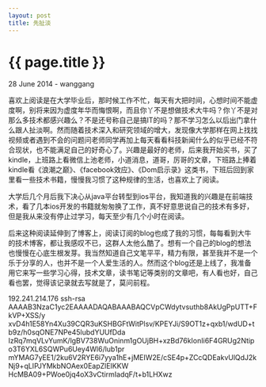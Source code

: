 ```yaml
---
layout: post
title: 先扯淡
---
```


{{ page.title }}
================

<p class="meta">28 June 2014 - wanggang</p>

喜欢上阅读是在大学毕业后，那时候工作不忙，每天有大把时间，心想时间不能虚度啊，别将来因为虚度年华而悔恨啊，而且你丫不是想做技术大牛吗？你丫不是对那么多技术都感兴趣么？不是还号称自己是搞IT的吗？那不学习怎么以后出门拿什么跟人扯淡啊。然而随着技术深入和研究领域的增大，发现像大学那样在网上找找视频或者遇到不会的问题问老师同学再加上每天看看科技新闻什么的似乎已经不符合现状，也不能满足自己的好奇心了。兴趣是最好的老师，后来我开始买书，买了kindle，上班路上看微信上池老师，小道消息，道哥，厉哥的文章，下班路上捧着kindle看《浪潮之巅》、《facebook效应》、《Dom启示录》这类书，下班后回到家里看一些技术书籍，慢慢我习惯了这种规律的生活，也喜欢上了阅读。

大学后几个月后我下决心从java平台转型到ios平台，我知道我的兴趣是在前端技术，看了几本ios开发的书籍就匆匆换了工作，真不好意思说自己的技术有多好，但是我从来没有停止过学习，每天至少有几个小时在阅读。

后来这种阅读延伸到了博客上，阅读订阅的blog也成了我的习惯，每每看到大牛的技术博客，都让我感叹不已，这群人太他么酷了。想有一个自己的blog的想法也慢慢在心底生根发芽。我当然知道自己文笔平平，精力有限，甚至我并不是一个乐于分享的人，也并不是一个人爱生活的人。然而这个blog还是上线了，我准备用它来写一些学习心得，技术文章，读书笔记等类别的文章吧，有人看也好，自己看也罢，觉得该记录就去写就是了，莫问前程。

192.241.214.176 ssh-rsa AAAAB3NzaC1yc2EAAAADAQABAAABAQCVpCWdytvsuthb8AkUgPpUTT+FkVP+XSS/y    xvD4h1E58Yn4Xu39CQR3uKSHBGFtWitPlsv/KPEYJi/S9OT1z+qxb1/wdUD+tb9z/h0sqONE7NPe45lubdYUUfDda    IzRq7mqVLvYumK/lgBV738WuOninm1gOUjBH+xzBd76kIonIi6F4GRUg2Ntipo3T6YXL6SQWPu6Uey4Wl6/lub1pr    mYMAG7yEE1/2ku6V2RYE6i7yya1hE+jMEIW2E/cSE4p+ZCcQDEakvUlQdJ2kNj9+qLIPJYMkbNOAex0EapZlEIKKW    HcMBA09+PWoe0jq4oX3vCtirmIadqF/t+b1LHXwz  
